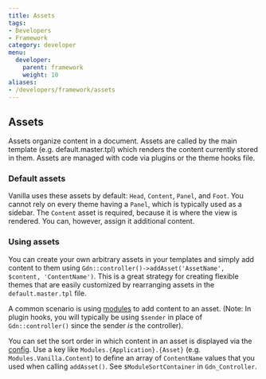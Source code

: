 ```yaml
---
title: Assets
tags:
- Developers
- Framework
category: developer
menu:
  developer:
    parent: framework
    weight: 10
aliases:
- /developers/framework/assets
---
```

## Assets

Assets organize content in a document. Assets are called by the main template (e.g. default.master.tpl) which renders the content currently stored in them. Assets are managed with code via plugins or the theme hooks file.

### Default assets

Vanilla uses these assets by default: `Head`, `Content`, `Panel`, and `Foot`. You cannot rely on every theme having a `Panel`, which is typically used as a sidebar. The `Content` asset is required, because it is where the view is rendered. You can, however, assign it additional content.

### Using assets

You can create your own arbitrary assets in your templates and simply add content to them using `Gdn::controller()->addAsset('AssetName', $content, 'ContentName')`. This is a great strategy for creating flexible themes that are easily customized by rearranging assets in the `default.master.tpl` file.

A common scenario is using [modules](/developer/framework/modules) to add content to an asset. (Note: In plugin hooks, you will typically be using `$sender` in place of `Gdn::controller()` since the sender _is_ the controller).

You can set the sort order in which content in an asset is displayed via the [config](/developer/configuration). Use a key like `Modules.{Application}.{Asset}` (e.g. `Modules.Vanilla.Content`) to define an array of `ContentName` values that you used when calling `addAsset()`. See `$ModuleSortContainer` in `Gdn_Controller`.
